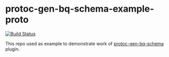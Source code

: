 # protoc-gen-bq-schema-example-proto

[![Build Status](https://ci.chuhlomin.com/api/badges/chuhlomin/protoc-gen-bq-schema-example-proto/status.svg)](https://ci.chuhlomin.com/chuhlomin/protoc-gen-bq-schema-example-proto)

This repo used as example to demonstrate work of [protoc-gen-bq-schema](https://github.com/chuhlomin/protoc-gen-bq-schema) plugin.
